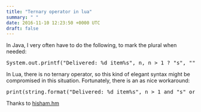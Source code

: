 ```yaml
---
title: "Ternary operator in lua"
summary: " "
date: 2016-11-10 12:23:50 +0000 UTC
draft: false
---
```

In Java, I very often have to do the following, to mark the plural when needed:
<pre>System.out.printf("Delivered: %d item%s", n, n &gt; 1 ? "s", "");
</pre>
In Lua, there is no ternary operator, so this kind of elegant syntax might be compromised in this situation. Fortunately, there is an as nice workaround:
<pre>print(string.format("Delivered: %d item%s", n &gt; 1 and "s" or ""))</pre>
Thanks to <a href="http://hisham.hm/2011/05/04/luas-and-or-as-a-ternary-operator/">hisham.hm</a>
